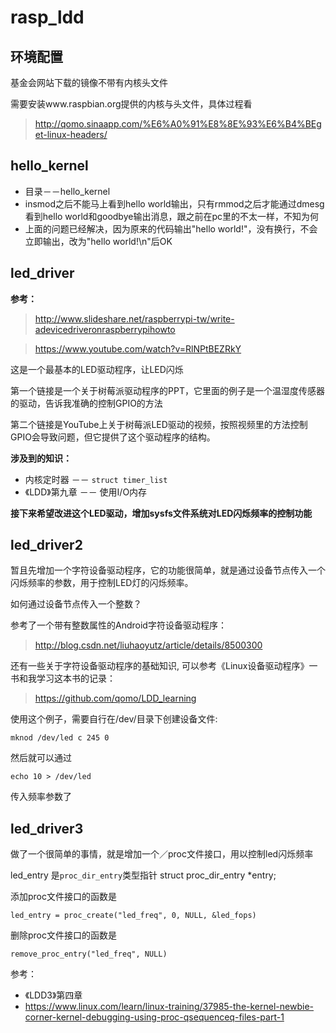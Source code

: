 # rasp_ldd

## 环境配置
基金会网站下载的镜像不带有内核头文件

需要安装www.raspbian.org提供的内核与头文件，具体过程看
> http://qomo.sinaapp.com/%E6%A0%91%E8%8E%93%E6%B4%BEget-linux-headers/

## hello_kernel
- 目录－－hello_kernel
- insmod之后不能马上看到hello world输出，只有rmmod之后才能通过dmesg看到hello world和goodbye输出消息，跟之前在pc里的不太一样，不知为何
- 上面的问题已经解决，因为原来的代码输出"hello world!"，没有换行，不会立即输出，改为"hello world!\n"后OK

## led_driver
**参考：**

> http://www.slideshare.net/raspberrypi-tw/write-adevicedriveronraspberrypihowto

> https://www.youtube.com/watch?v=RlNPtBEZRkY

这是一个最基本的LED驱动程序，让LED闪烁

第一个链接是一个关于树莓派驱动程序的PPT，它里面的例子是一个温湿度传感器的驱动，告诉我准确的控制GPIO的方法

第二个链接是YouTube上关于树莓派LED驱动的视频，按照视频里的方法控制GPIO会导致问题，但它提供了这个驱动程序的结构。

**涉及到的知识：**
- 内核定时器 －－ `struct timer_list`
- 《LDD》第九章 －－ 使用I/O内存

**接下来希望改进这个LED驱动，增加sysfs文件系统对LED闪烁频率的控制功能**


## led_driver2
暂且先增加一个字符设备驱动程序，它的功能很简单，就是通过设备节点传入一个闪烁频率的参数，用于控制LED灯的闪烁频率。

如何通过设备节点传入一个整数？

参考了一个带有整数属性的Android字符设备驱动程序：
> http://blog.csdn.net/liuhaoyutz/article/details/8500300

还有一些关于字符设备驱动程序的基础知识,
可以参考《Linux设备驱动程序》一书和我学习这本书的记录：
> https://github.com/qomo/LDD_learning

使用这个例子，需要自行在/dev/目录下创建设备文件:

`mknod /dev/led c 245 0`

然后就可以通过

`echo 10 > /dev/led`

传入频率参数了


## led_driver3
做了一个很简单的事情，就是增加一个／proc文件接口，用以控制led闪烁频率

led_entry 是`proc_dir_entry`类型指针
struct proc_dir_entry *entry;

添加proc文件接口的函数是

`led_entry = proc_create("led_freq", 0, NULL, &led_fops)`

删除proc文件接口的函数是

`remove_proc_entry("led_freq", NULL)`

参考：
- 《LDD3》第四章
- https://www.linux.com/learn/linux-training/37985-the-kernel-newbie-corner-kernel-debugging-using-proc-qsequenceq-files-part-1
